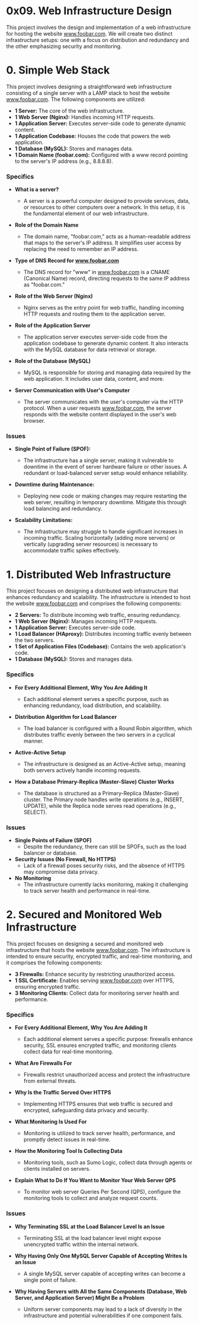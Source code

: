 # 0x09. Web Infrastructure Design

This project involves the design and implementation of a web infrastructure for hosting the website www.foobar.com. We will create two distinct infrastructure setups: one with a focus on distribution and redundancy and the other emphasizing security and monitoring.

# 0. Simple Web Stack

This project involves designing a straightforward web infrastructure consisting of a single server with a LAMP stack to host the website www.foobar.com. The following components are utilized:

- **1 Server:** The core of the web infrastructure.
- **1 Web Server (Nginx):** Handles incoming HTTP requests.
- **1 Application Server:** Executes server-side code to generate dynamic content.
- **1 Application Codebase:** Houses the code that powers the web application.
- **1 Database (MySQL):** Stores and manages data.
- **1 Domain Name (foobar.com):** Configured with a www record pointing to the server's IP address (e.g., 8.8.8.8).

### Specifics

- **What is a server?**
  - A server is a powerful computer designed to provide services, data, or resources to other computers over a network. In this setup, it is the fundamental element of our web infrastructure.

- **Role of the Domain Name**
  - The domain name, "foobar.com," acts as a human-readable address that maps to the server's IP address. It simplifies user access by replacing the need to remember an IP address.

- **Type of DNS Record for www.foobar.com**
  - The DNS record for "www" in www.foobar.com is a CNAME (Canonical Name) record, directing requests to the same IP address as "foobar.com."

- **Role of the Web Server (Nginx)**
  - Nginx serves as the entry point for web traffic, handling incoming HTTP requests and routing them to the application server.

- **Role of the Application Server**
  - The application server executes server-side code from the application codebase to generate dynamic content. It also interacts with the MySQL database for data retrieval or storage.

- **Role of the Database (MySQL)**
  - MySQL is responsible for storing and managing data required by the web application. It includes user data, content, and more.
  
- **Server Communication with User's Computer**
  - The server communicates with the user's computer via the HTTP protocol. When a user requests www.foobar.com, the server responds with the website content displayed in the user's web browser.

### Issues

- **Single Point of Failure (SPOF):**
  - The infrastructure has a single server, making it vulnerable to downtime in the event of server hardware failure or other issues. A redundant or load-balanced server setup would enhance reliability.

- **Downtime during Maintenance:**
  - Deploying new code or making changes may require restarting the web server, resulting in temporary downtime. Mitigate this through load balancing and redundancy.

- **Scalability Limitations:**
  - The infrastructure may struggle to handle significant increases in incoming traffic. Scaling horizontally (adding more servers) or vertically (upgrading server resources) is necessary to accommodate traffic spikes effectively.

# 1. Distributed Web Infrastructure

This project focuses on designing a distributed web infrastructure that enhances redundancy and scalability. The infrastructure is intended to host the website www.foobar.com and comprises the following components:

- **2 Servers:** To distribute incoming web traffic, ensuring redundancy.
- **1 Web Server (Nginx):** Manages incoming HTTP requests.
- **1 Application Server:** Executes server-side code.
- **1 Load Balancer (HAproxy):** Distributes incoming traffic evenly between the two servers.
- **1 Set of Application Files (Codebase):** Contains the web application's code.
- **1 Database (MySQL):** Stores and manages data.

### Specifics

- **For Every Additional Element, Why You Are Adding It**
  - Each additional element serves a specific purpose, such as enhancing redundancy, load distribution, and scalability.

- **Distribution Algorithm for Load Balancer**
  - The load balancer is configured with a Round Robin algorithm, which distributes traffic evenly between the two servers in a cyclical manner.

- **Active-Active Setup**
  - The infrastructure is designed as an Active-Active setup, meaning both servers actively handle incoming requests.

- **How a Database Primary-Replica (Master-Slave) Cluster Works**
  - The database is structured as a Primary-Replica (Master-Slave) cluster. The Primary node handles write operations (e.g., INSERT, UPDATE), while the Replica node serves read operations (e.g., SELECT).

### Issues

- **Single Points of Failure (SPOF)**
  - Despite the redundancy, there can still be SPOFs, such as the load balancer or database.
- **Security Issues (No Firewall, No HTTPS)**
  - Lack of a firewall poses security risks, and the absence of HTTPS may compromise data privacy.
- **No Monitoring**
  - The infrastructure currently lacks monitoring, making it challenging to track server health and performance in real-time.


# 2. Secured and Monitored Web Infrastructure

This project focuses on designing a secured and monitored web infrastructure that hosts the website www.foobar.com. The infrastructure is intended to ensure security, encrypted traffic, and real-time monitoring, and it comprises the following components:

- **3 Firewalls:** Enhance security by restricting unauthorized access.
- **1 SSL Certificate:** Enables serving www.foobar.com over HTTPS, ensuring encrypted traffic.
- **3 Monitoring Clients:** Collect data for monitoring server health and performance.

### Specifics

- **For Every Additional Element, Why You Are Adding It**
  - Each additional element serves a specific purpose: firewalls enhance security, SSL ensures encrypted traffic, and monitoring clients collect data for real-time monitoring.

- **What Are Firewalls For**
  - Firewalls restrict unauthorized access and protect the infrastructure from external threats.

- **Why Is the Traffic Served Over HTTPS**
  - Implementing HTTPS ensures that web traffic is secured and encrypted, safeguarding data privacy and security.

- **What Monitoring Is Used For**
  - Monitoring is utilized to track server health, performance, and promptly detect issues in real-time.

- **How the Monitoring Tool Is Collecting Data**
  - Monitoring tools, such as Sumo Logic, collect data through agents or clients installed on servers.

- **Explain What to Do If You Want to Monitor Your Web Server QPS**
  - To monitor web server Queries Per Second (QPS), configure the monitoring tools to collect and analyze request counts.

### Issues

- **Why Terminating SSL at the Load Balancer Level Is an Issue**
  - Terminating SSL at the load balancer level might expose unencrypted traffic within the internal network.

- **Why Having Only One MySQL Server Capable of Accepting Writes Is an Issue**
  - A single MySQL server capable of accepting writes can become a single point of failure.

- **Why Having Servers with All the Same Components (Database, Web Server, and Application Server) Might Be a Problem**
  - Uniform server components may lead to a lack of diversity in the infrastructure and potential vulnerabilities if one component fails.
